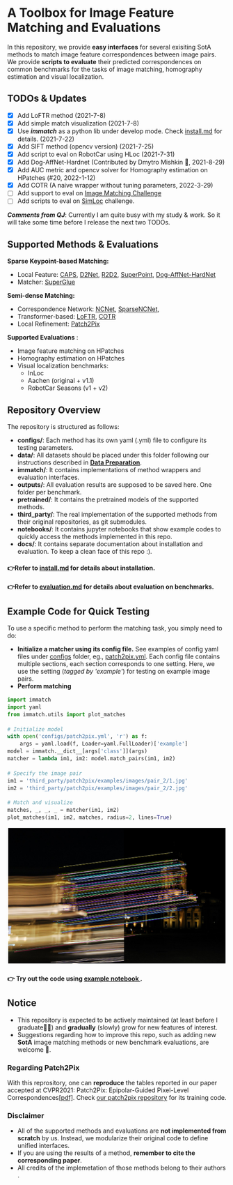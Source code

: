 # A Toolbox for Image Feature Matching and Evaluations 
In this repository, we provide **easy interfaces** for several exisiting SotA methods to match image feature correspondences between image pairs.
We provide **scripts to evaluate** their predicted correspondences on common benchmarks for the tasks of image matching, homography estimation and visual localization.

## TODOs & Updates
- [x] Add LoFTR method (2021-7-8)
- [x] Add simple match visualization (2021-7-8)
- [x] Use ***immatch*** as a python lib under develop mode. Check [install.md](docs/install.md) for details. (2021-7-22)
- [x] Add SIFT method (opencv version) (2021-7-25)
- [x] Add script to eval on RobotCar using HLoc (2021-7-31)
- [x] Add Dog-AffNet-Hardnet (Contributed by Dmytro Mishkin 👏, 2021-8-29)
- [x] Add AUC metric and opencv solver for Homography estimation on HPatches (#20, 2022-1-12)  
- [x] Add COTR (A naive wrapper without tuning parameters, 2022-3-29) 
- [ ] Add support to eval on [Image Matching Challenge](https://www.cs.ubc.ca/research/image-matching-challenge/current/data)
- [ ] Add scripts to eval on [SimLoc](https://github.com/simlocmatch/simlocmatch-benchmark) challenge.

***Comments from QJ***: Currently I am quite busy with my study & work. So it will take some time before I release the next two TODOs.

## Supported Methods & Evaluations 
**Sparse Keypoint-based Matching:**
 - Local Feature:
[CAPS](https://arxiv.org/abs/2004.13324), [D2Net](https://arxiv.org/abs/1905.03561),  [R2D2](https://arxiv.org/abs/1906.06195), [SuperPoint](https://arxiv.org/abs/1712.07629), [Dog-AffNet-HardNet](https://arxiv.org/abs/1711.06704)
 - Matcher: [SuperGlue](https://arxiv.org/abs/1911.11763)

**Semi-dense Matching:**
 - Correspondence Network:  [NCNet](https://arxiv.org/abs/1810.10510),  [SparseNCNet](https://arxiv.org/pdf/2004.10566.pdf),
 - Transformer-based: [LoFTR](https://zju3dv.github.io/loftr/), [COTR](https://github.com/ubc-vision/COTR)
 - Local Refinement: [Patch2Pix](https://arxiv.org/abs/2012.01909)

**Supported Evaluations** :
- Image feature matching on HPatches
- Homography estimation on HPatches
- Visual localization benchmarks: 
	- InLoc
	- Aachen (original + v1.1)
	- RobotCar Seasons (v1 + v2) 

## Repository Overview
The repository is structured as follows:
 - **configs/**: Each method has its own yaml (.yml) file to configure its testing parameters. 
 - **data/**: All datasets should be placed under this folder following our instructions described in **[Data Preparation](docs/evaluation.md#data-preparation)**.
 - **immatch/**: It contains implementations of method wrappers  and evaluation interfaces.
 - **outputs/**: All evaluation results are supposed to be saved here. One folder per benchmark.
 - **pretrained/**: It contains the pretrained models of the supported methods. 
 - **third_party/**: The real implementation of the supported methods from their original repositories, as git submodules.
 - **notebooks/**: It contains jupyter notebooks that show example codes to quickly access the methods implemented in this repo. 
 - **docs/**: It contains separate documentation  about installation and evaluation. To keep a clean face of this repo :).

#### 👉Refer to [install.md](docs/install.md) for details about installation.
#### 👉Refer to [evaluation.md](docs/evaluation.md) for details about evaluation on benchmarks.

## Example Code for Quick Testing
To use a specific method to perform the matching task, you simply need to do:
-  **Initialize a matcher using its config file.**  See examples of config yaml files under [configs](configs/) folder, eg., [patch2pix.yml](configs/patch2pix.yml).  Each config file contains multiple sections, each section corresponds to one setting. Here, we use the setting (*tagged by 'example'*) for testing on example image pairs.
- **Perform matching**
```python
import immatch
import yaml
from immatch.utils import plot_matches

# Initialize model
with open('configs/patch2pix.yml', 'r') as f:
    args = yaml.load(f, Loader=yaml.FullLoader)['example']
model = immatch.__dict__[args['class']](args)
matcher = lambda im1, im2: model.match_pairs(im1, im2)

# Specify the image pair
im1 = 'third_party/patch2pix/examples/images/pair_2/1.jpg'
im2 = 'third_party/patch2pix/examples/images/pair_2/2.jpg'

# Match and visualize
matches, _, _, _ = matcher(im1, im2)    
plot_matches(im1, im2, matches, radius=2, lines=True)
```
![example matches](docs/patch2pix_example_matches.png)

#### 👉 Try out the code using [example notebook ](notebooks/visualize_matches_on_example_pairs.ipynb).

## Notice
- This repository is expected to be actively maintained  (at least before I graduate🤣🤣)  and **gradually** (slowly) grow for new features of interest.
- Suggestions regarding how to improve this repo, such as adding new **SotA** image matching methods or new benchmark evaluations, are welcome 👏.

### Regarding Patch2Pix
With this reprository, one can **reproduce** the tables reported in our  paper accepted at CVPR2021: Patch2Pix: Epipolar-Guided Pixel-Level Correspondences[[pdf]](https://arxiv.org/abs/2012.01909).  Check [our patch2pix repository](https://github.com/GrumpyZhou/patch2pix) for its training code.

###  Disclaimer 
-  All of the supported methods and evaluations are **not implemented from scratch**  by us.  Instead, we modularize their original code to define unified interfaces.
- If you are using the results of a method, **remember to cite the corresponding paper**.
- All credits of the implemetation of those methods belong to their authors .
